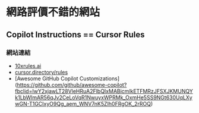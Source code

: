 # 網路評價不錯的網站

## Copilot Instructions == Cursor Rules

### 網站連結

- [10xrules.ai](https://10xrules.ai/)
- [cursor.directory/rules](https://cursor.directory/rules)
- [Awesome GitHub Copilot Customizations] (https://github.com/github/awesome-copilot?fbclid=IwY2xjawLT28VleHRuA2FlbQIxMABicmlkETFMRzJFSXJKMUNQYk1LbWlmAR56qJv2CeLoVqR1NwuyxWPRMk_OxmHe5SS9NGt630UqLXywGN-T1GCIxyO9Qg_aem_WNV7nK5ZIh0FRgOK_2rROQ)